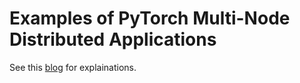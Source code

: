 # Examples of PyTorch Multi-Node Distributed Applications

See this [blog](https://lambdalabs.com/blog/p/e0086e3b-6435-4de9-bf77-25dc679503a8/) for explainations.
